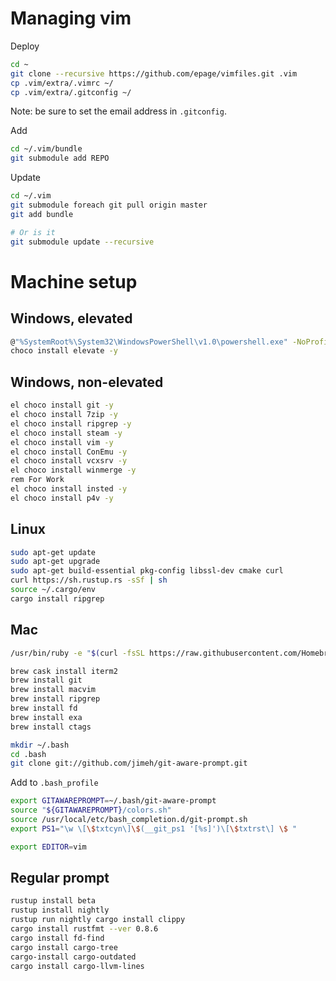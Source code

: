 # Managing vim

Deploy
```bash
cd ~
git clone --recursive https://github.com/epage/vimfiles.git .vim
cp .vim/extra/.vimrc ~/
cp .vim/extra/.gitconfig ~/
```
Note: be sure to set the email address in `.gitconfig`.

Add
```bash
cd ~/.vim/bundle
git submodule add REPO
```

Update
```bash
cd ~/.vim
git submodule foreach git pull origin master
git add bundle

# Or is it
git submodule update --recursive
```

# Machine setup

## Windows, elevated

```bash
@"%SystemRoot%\System32\WindowsPowerShell\v1.0\powershell.exe" -NoProfile -InputFormat None -ExecutionPolicy Bypass -Command "iex ((New-Object System.Net.WebClient).DownloadString('https://chocolatey.org/install.ps1'))" && SET "PATH=%PATH%;%ALLUSERSPROFILE%\chocolatey\bin"
choco install elevate -y
```

## Windows, non-elevated

```bash
el choco install git -y
el choco install 7zip -y
el choco install ripgrep -y
el choco install steam -y
el choco install vim -y
el choco install ConEmu -y
el choco install vcxsrv -y
el choco install winmerge -y
rem For Work
el choco install insted -y
el choco install p4v -y
```

## Linux

```bash
sudo apt-get update
sudo apt-get upgrade
sudo apt-get build-essential pkg-config libssl-dev cmake curl
curl https://sh.rustup.rs -sSf | sh
source ~/.cargo/env
cargo install ripgrep
```

## Mac

```bash
/usr/bin/ruby -e "$(curl -fsSL https://raw.githubusercontent.com/Homebrew/install/master/install)"

brew cask install iterm2
brew install git
brew install macvim
brew install ripgrep
brew install fd
brew install exa
brew install ctags

mkdir ~/.bash
cd .bash
git clone git://github.com/jimeh/git-aware-prompt.git
```

Add to `.bash_profile`

```bash
export GITAWAREPROMPT=~/.bash/git-aware-prompt
source "${GITAWAREPROMPT}/colors.sh"
source /usr/local/etc/bash_completion.d/git-prompt.sh
export PS1="\w \[\$txtcyn\]\$(__git_ps1 '[%s]')\[\$txtrst\] \$ "

export EDITOR=vim
```

## Regular prompt

```bash
rustup install beta
rustup install nightly
rustup run nightly cargo install clippy
cargo install rustfmt --ver 0.8.6
cargo install fd-find
cargo install cargo-tree
cargo-install cargo-outdated
cargo install cargo-llvm-lines
```
